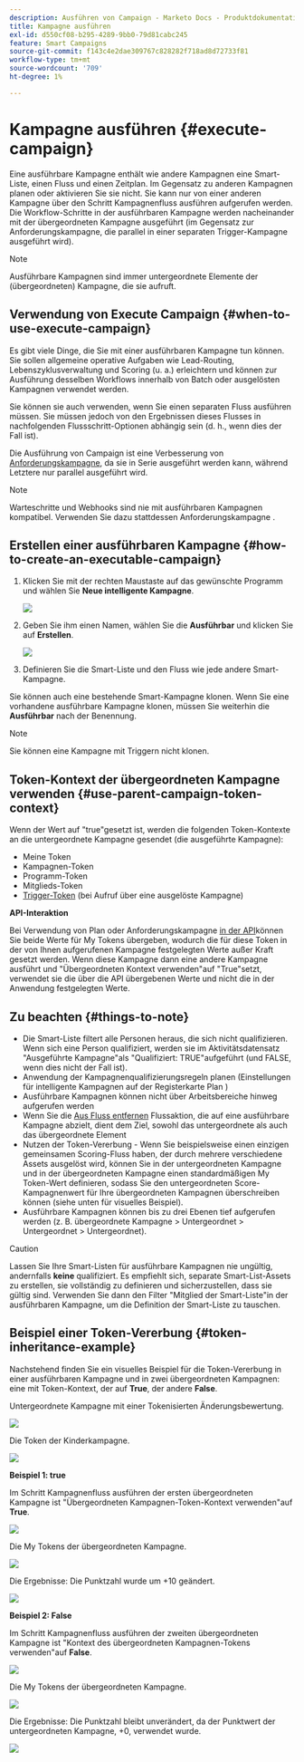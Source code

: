 ```yaml
---
description: Ausführen von Campaign - Marketo Docs - Produktdokumentation
title: Kampagne ausführen
exl-id: d550cf08-b295-4289-9bb0-79d81cabc245
feature: Smart Campaigns
source-git-commit: f143c4e2dae309767c828282f718ad8d72733f81
workflow-type: tm+mt
source-wordcount: '709'
ht-degree: 1%

---
```


# Kampagne ausführen {#execute-campaign}

Eine ausführbare Kampagne enthält wie andere Kampagnen eine Smart-Liste, einen Fluss und einen Zeitplan. Im Gegensatz zu anderen Kampagnen planen oder aktivieren Sie sie nicht. Sie kann nur von einer anderen Kampagne über den Schritt Kampagnenfluss ausführen aufgerufen werden. Die Workflow-Schritte in der ausführbaren Kampagne werden nacheinander mit der übergeordneten Kampagne ausgeführt (im Gegensatz zur Anforderungskampagne, die parallel in einer separaten Trigger-Kampagne ausgeführt wird).

>[!NOTE]
>
>Ausführbare Kampagnen sind immer untergeordnete Elemente der (übergeordneten) Kampagne, die sie aufruft.

## Verwendung von Execute Campaign {#when-to-use-execute-campaign}

Es gibt viele Dinge, die Sie mit einer ausführbaren Kampagne tun können. Sie sollen allgemeine operative Aufgaben wie Lead-Routing, Lebenszyklusverwaltung und Scoring (u. a.) erleichtern und können zur Ausführung desselben Workflows innerhalb von Batch oder ausgelösten Kampagnen verwendet werden.

Sie können sie auch verwenden, wenn Sie einen separaten Fluss ausführen müssen. Sie müssen jedoch von den Ergebnissen dieses Flusses in nachfolgenden Flussschritt-Optionen abhängig sein (d. h., wenn dies der Fall ist).

Die Ausführung von Campaign ist eine Verbesserung von [Anforderungskampagne](/help/marketo/product-docs/core-marketo-concepts/smart-campaigns/flow-actions/request-campaign.md), da sie in Serie ausgeführt werden kann, während Letztere nur parallel ausgeführt wird.

>[!NOTE]
>
>Warteschritte und Webhooks sind nie mit ausführbaren Kampagnen kompatibel. Verwenden Sie dazu stattdessen Anforderungskampagne .

## Erstellen einer ausführbaren Kampagne {#how-to-create-an-executable-campaign}

1. Klicken Sie mit der rechten Maustaste auf das gewünschte Programm und wählen Sie **Neue intelligente Kampagne**.

   ![](assets/execute-campaign-1.png)

1. Geben Sie ihm einen Namen, wählen Sie die **Ausführbar** und klicken Sie auf **Erstellen**.

   ![](assets/execute-campaign-2.png)

1. Definieren Sie die Smart-Liste und den Fluss wie jede andere Smart-Kampagne.

Sie können auch eine bestehende Smart-Kampagne klonen. Wenn Sie eine vorhandene ausführbare Kampagne klonen, müssen Sie weiterhin die **Ausführbar** nach der Benennung.

>[!NOTE]
>
>Sie können eine Kampagne mit Triggern nicht klonen.

## Token-Kontext der übergeordneten Kampagne verwenden {#use-parent-campaign-token-context}

Wenn der Wert auf &quot;true&quot;gesetzt ist, werden die folgenden Token-Kontexte an die untergeordnete Kampagne gesendet (die ausgeführte Kampagne):

* Meine Token
* Kampagnen-Token
* Programm-Token
* Mitglieds-Token
* [Trigger-Token](/help/marketo/product-docs/marketo-sales-insight/msi-for-salesforce/features/tabs-in-the-msi-panel/interesting-moments/trigger-tokens-for-interesting-moments.md) (bei Aufruf über eine ausgelöste Kampagne)

**API-Interaktion**

Bei Verwendung von Plan oder Anforderungskampagne [in der API](https://developers.marketo.com/rest-api/assets/smart-campaigns/#batch)können Sie beide Werte für My Tokens übergeben, wodurch die für diese Token in der von Ihnen aufgerufenen Kampagne festgelegten Werte außer Kraft gesetzt werden. Wenn diese Kampagne dann eine andere Kampagne ausführt und &quot;Übergeordneten Kontext verwenden&quot;auf &quot;True&quot;setzt, verwendet sie die über die API übergebenen Werte und nicht die in der Anwendung festgelegten Werte.

## Zu beachten {#things-to-note}

* Die Smart-Liste filtert alle Personen heraus, die sich nicht qualifizieren. Wenn sich eine Person qualifiziert, werden sie im Aktivitätsdatensatz &quot;Ausgeführte Kampagne&quot;als &quot;Qualifiziert: TRUE&quot;aufgeführt (und FALSE, wenn dies nicht der Fall ist).
* Anwendung der Kampagnenqualifizierungsregeln planen (Einstellungen für intelligente Kampagnen auf der Registerkarte Plan )
* Ausführbare Kampagnen können nicht über Arbeitsbereiche hinweg aufgerufen werden
* Wenn Sie die [Aus Fluss entfernen](/help/marketo/product-docs/core-marketo-concepts/smart-campaigns/flow-actions/remove-from-flow.md) Flussaktion, die auf eine ausführbare Kampagne abzielt, dient dem Ziel, sowohl das untergeordnete als auch das übergeordnete Element
* Nutzen der Token-Vererbung - Wenn Sie beispielsweise einen einzigen gemeinsamen Scoring-Fluss haben, der durch mehrere verschiedene Assets ausgelöst wird, können Sie in der untergeordneten Kampagne und in der übergeordneten Kampagne einen standardmäßigen My Token-Wert definieren, sodass Sie den untergeordneten Score-Kampagnenwert für Ihre übergeordneten Kampagnen überschreiben können (siehe unten für visuelles Beispiel).
* Ausführbare Kampagnen können bis zu drei Ebenen tief aufgerufen werden (z. B. übergeordnete Kampagne > Untergeordnet > Untergeordnet > Untergeordnet).

>[!CAUTION]
>
>Lassen Sie Ihre Smart-Listen für ausführbare Kampagnen nie ungültig, andernfalls **keine** qualifiziert. Es empfiehlt sich, separate Smart-List-Assets zu erstellen, sie vollständig zu definieren und sicherzustellen, dass sie gültig sind. Verwenden Sie dann den Filter &quot;Mitglied der Smart-Liste&quot;in der ausführbaren Kampagne, um die Definition der Smart-Liste zu tauschen.

## Beispiel einer Token-Vererbung {#token-inheritance-example}

Nachstehend finden Sie ein visuelles Beispiel für die Token-Vererbung in einer ausführbaren Kampagne und in zwei übergeordneten Kampagnen: eine mit Token-Kontext, der auf **True**, der andere **False**.

Untergeordnete Kampagne mit einer Tokenisierten Änderungsbewertung.

![](assets/execute-campaign-3.png)

Die Token der Kinderkampagne.

![](assets/execute-campaign-4.png)

**Beispiel 1: true**

Im Schritt Kampagnenfluss ausführen der ersten übergeordneten Kampagne ist &quot;Übergeordneten Kampagnen-Token-Kontext verwenden&quot;auf **True**.

![](assets/execute-campaign-5.png)

Die My Tokens der übergeordneten Kampagne.

![](assets/execute-campaign-6.png)

Die Ergebnisse: Die Punktzahl wurde um +10 geändert.

![](assets/execute-campaign-7.png)

**Beispiel 2: False**

Im Schritt Kampagnenfluss ausführen der zweiten übergeordneten Kampagne ist &quot;Kontext des übergeordneten Kampagnen-Tokens verwenden&quot;auf **False**.

![](assets/execute-campaign-8.png)

Die My Tokens der übergeordneten Kampagne.

![](assets/execute-campaign-9.png)

Die Ergebnisse: Die Punktzahl bleibt unverändert, da der Punktwert der untergeordneten Kampagne, +0, verwendet wurde.

![](assets/execute-campaign-10.png)
